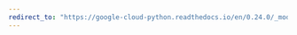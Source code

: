 ```yaml
---
redirect_to: "https://google-cloud-python.readthedocs.io/en/0.24.0/_modules/google/cloud/vision/web.html"
---
```

